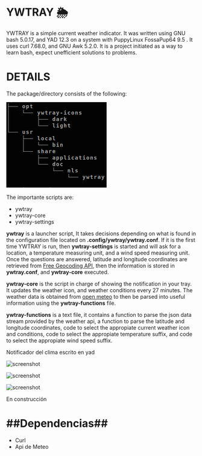 YWTRAY     🌦
=============
YWTRAY is a simple current weather indicator. It was written using GNU bash 5.0.17, and YAD 12.3 on a system with PuppyLinux FossaPup64 9.5 . It uses curl 7.68.0, and GNU Awk 5.2.0. 
It is a project initiated as a way to learn bash, expect unefficient solutions to problems.

DETAILS
======
The package/directory consists of the following:


![Alt text](/read_assets/structure01-20230317_42.png.png?raw=true "Directory Main Structure")

The importante scripts are:

* ywtray
* ywtray-core
* ywtray-settings

**ywtray** is a launcher script, It takes decisions depending on what is found in the configuration file located on **.config/ywtray/ywtray.conf**. If it is the first time YWTRAY is run, then **ywtray-settings** is started and will ask for a location, a temperature measuring unit, and a wind speed measuring unit. Once the questions are answered, latitude and longitude coordinates are retrieved from [Free Geocoding API](https://geocode.maps.co/ "Free Geocoding API"), then the information is  stored in **ywtray.conf**, and **ywtray-core** executed.   

**ywtray-core** is the script in charge of showing the notification in your tray. It updates the weather icon, and weather conditions every 27 minutes. The weather data is obtained from [open meteo](https://open-meteo.com/en/docs "open-meteo.com") to then be parsed into useful information using the **ywtray-functions** file. 

**ywtray-functions** is a text file, it contains a function to parse the json data stream provided by the weather api, a function to parse the latitude and longitude coordinates, code to select the appropiate current weather icon and conditions, code to select the appropiate temperature suffix, and code to select the appropiate wind speed suffix.  


Notificador del clima escrito en yad

![screenshot](https://i.postimg.cc/cJXscvTS/image-16.png)
 
![screenshot](https://i.postimg.cc/P5MLBrK6/image-20.png)

![screenshot](https://i.postimg.cc/HxnTvTP7/image-19.png)

En construcción

##Dependencias##
=================

- Curl
- Api de Meteo
